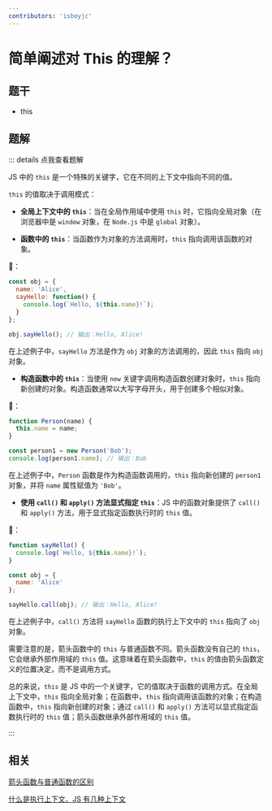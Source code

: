 ```yaml
---
contributors: 'isboyjc'
---
```


# 简单阐述对 This 的理解？


## 题干

- this

## 题解

::: details 点我查看题解

JS 中的 `this` 是一个特殊的关键字，它在不同的上下文中指向不同的值。

`this` 的值取决于调用模式：

- **全局上下文中的 `this`**：当在全局作用域中使用 `this` 时，它指向全局对象（在浏览器中是 `window` 对象，在 `Node.js` 中是 `global` 对象）。

- **函数中的 `this`**：当函数作为对象的方法调用时，`this` 指向调用该函数的对象。

🌰：

```javascript
const obj = {
  name: 'Alice',
  sayHello: function() {
    console.log(`Hello, ${this.name}!`);
  }
};

obj.sayHello(); // 输出：Hello, Alice!
```

   在上述例子中，`sayHello` 方法是作为 `obj` 对象的方法调用的，因此 `this` 指向 `obj` 对象。

- **构造函数中的 `this`**：当使用 `new` 关键字调用构造函数创建对象时，`this` 指向新创建的对象。构造函数通常以大写字母开头，用于创建多个相似对象。

🌰：

```javascript
function Person(name) {
  this.name = name;
}

const person1 = new Person('Bob');
console.log(person1.name); // 输出：Bob
```

在上述例子中，`Person` 函数是作为构造函数调用的，`this` 指向新创建的 `person1` 对象，并将 `name` 属性赋值为 `'Bob'`。

- **使用 `call()` 和 `apply()` 方法显式指定 `this`**：JS 中的函数对象提供了 `call()` 和 `apply()` 方法，用于显式指定函数执行时的 `this` 值。

🌰：

```javascript
function sayHello() {
  console.log(`Hello, ${this.name}!`);
}

const obj = {
  name: 'Alice'
};

sayHello.call(obj); // 输出：Hello, Alice!
```

在上述例子中，`call()` 方法将 `sayHello` 函数的执行上下文中的 `this` 指向了 `obj` 对象。

需要注意的是，箭头函数中的 `this` 与普通函数不同。箭头函数没有自己的 `this`，它会继承外部作用域的 `this` 值。这意味着在箭头函数中，`this` 的值由箭头函数定义的位置决定，而不是调用方式。


总的来说，`this` 是 JS 中的一个关键字，它的值取决于函数的调用方式。在全局上下文中，`this` 指向全局对象；在函数中，`this` 指向调用该函数的对象；在构造函数中，`this` 指向新创建的对象；通过 `call()` 和 `apply()` 方法可以显式指定函数执行时的 `this` 值；箭头函数继承外部作用域的 `this` 值。

:::

## 相关

[箭头函数与普通函数的区别](../050function/050010_arrow_function.md)

[什么是执行上下文、JS 有几种上下文](../060scope/060030_execution_context.md)